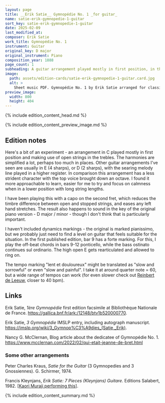 ```yaml
---
layout: page
title: __Erik Satie__ Gymnopédie No. 1 _for guitar_
name: satie-erik-gymnopedie-1-guitar
sort_key: satie-erik-gymnopedie-1-guitar
date: 2025-02-09
last_modified_at:
composer: Erik Satie
work_title: Gymnopédie No. 1
instrument: Guitar
original_key: D major
original_instrument: Piano
composition_year: 1888
page_count: 1
subheading: A guitar arrangement played mostly in first position, in the key of C.
image:
  path: assets/edition-cards/satie-erik-gymnopedie-1-guitar.card.jpg
  alt: >
    Sheet music PDF. Gymnopédie No. 1 by Erik Satie arranged for classical guitar.
preview_image:
  width: 800
  height: 404
---
```


{% include edition_content_head.md %}
<!--more-->
{% include edition_content_preview_image.md %}

## Edition notes

Here's a bit of an experiment - an arrangement in C played mostly in first position and making use of open strings in the trebles. The harmonies are simplified a lot, perhaps too much in places. Other guitar arrangements I've seen are usually in E (4 sharps), or D (2 sharps), with the searing melody line played in a higher register. In comparison this arrangement has a less strident character with the top voice brought down an octave. I found it more approachable to learn, easier for me to try and focus on calmness when in a lower position with long string lengths.

I have been playing this with a capo on the second fret, which reduces the timbre difference between open and stopped strings, and eases any left hand stretches. The result also happens to sound in the key of the original piano version - D major / minor - though I don't think that is particularly important.

I haven't included dynamics markings - the original is marked pianissimo, but we probably just need to find a level on guitar that feels suitable for the situation. In the first published edition, bar 9 has a forte marking. For this, I play the off-beat chords in bars 9-12 ponticello, while the bass ostinato continues sul ordinario. The high open E gets rearticulated and allowed to ring on.

The tempo marking "lent et douloureux" might be translated as "slow and sorrowful" or even "slow and painful". I take it at around quarter note = 60, but a wide range of tempos can work (for even slower check out [Reinbert de Leeuw](https://www.youtube.com/watch?v=OT4LDM6fJ2c), closer to 40 bpm).

## Links
Erik Satie, _1ère Gymnopédie_ first edition facsimile at Bibliothèque Nationale de France. <https://gallica.bnf.fr/ark:/12148/btv1b520000770>.

Erik Satie, _3 Gymnopédie_ IMSLP entry, including autograph manuscript. <https://imslp.org/wiki/3_Gymnop%C3%A9dies_(Satie,_Erik)>.

Nancy G. McClernan, Blog article about the dedicatee of Gymnopédie No. 1. <https://www.mcclernan.com/2022/02/qui-etait-jeanne-de-bret.html>

### Some other arrangements
Peter Charles Kraus, _Satie for the Guitar_ (3 Gymnopedies and 3 Gnossiennes). G. Schirmer, 1974.

Francis Kleynjans, _Erik Satie: 7 Pieces (Kleynjans) Guitare_. Editions Salabert, 1982.
[[Kaori Muraji performing this](https://www.youtube.com/watch?v=RYqJbx2ErJA)].

{% include edition_content_summary.md %}
